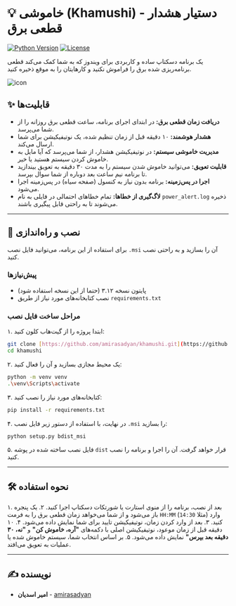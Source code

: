 # 💡 خاموشی (Khamushi) - دستیار هشدار قطعی برق

[![Python Version](https://img.shields.io/badge/Python-3.12-blue.svg)](https://www.python.org/)
[![License](https://img.shields.io/badge/License-MIT-green.svg)](https://opensource.org/licenses/MIT)

یک برنامه دسکتاپ ساده و کاربردی برای ویندوز که به شما کمک می‌کند قطعی برنامه‌ریزی شده برق را فراموش نکنید و کارهایتان را به موقع ذخیره کنید.

![icon](icon.ico)

## ✨ قابلیت‌ها

- **دریافت زمان قطعی برق:** در ابتدای اجرای برنامه، ساعت قطعی برق روزانه را از شما می‌پرسد.
- **هشدار هوشمند:** ۱۰ دقیقه قبل از زمان تنظیم شده، یک نوتیفیکیشن برای شما ارسال می‌کند.
- **مدیریت خاموشی سیستم:** در نوتیفیکیشن هشدار، از شما می‌پرسد که آیا مایل به خاموش کردن سیستم هستید یا خیر.
- **قابلیت تعویق:** می‌توانید خاموش شدن سیستم را به مدت ۳۰ دقیقه به تعویق بیندازید تا برنامه نیم ساعت بعد دوباره از شما سوال بپرسد.
- **اجرا در پس‌زمینه:** برنامه بدون نیاز به کنسول (صفحه سیاه) در پس‌زمینه اجرا می‌شود.
- **لاگ‌گیری از خطاها:** تمام خطاهای احتمالی در فایلی به نام `power_alert.log` ذخیره می‌شوند تا به راحتی قابل پیگیری باشند.

---

## 🚀 نصب و راه‌اندازی

برای استفاده از این برنامه، می‌توانید فایل نصب `.msi` آن را بسازید و به راحتی نصب کنید.

### پیش‌نیازها

- پایتون نسخه ۳.۱۲ (حتما از این نسخه استفاده شود)
- نصب کتابخانه‌های مورد نیاز از طریق `requirements.txt`

### مراحل ساخت فایل نصب

۱. ابتدا پروژه را از گیت‌هاب کلون کنید:

```bash
git clone [https://github.com/amirasadyan/khamushi.git](https://github.com/amirasadyan/khamushi.git)
cd khamushi
```

۲. یک محیط مجازی بسازید و آن را فعال کنید:

```bash
python -m venv venv
.\venv\Scripts\activate
```

۳. کتابخانه‌های مورد نیاز را نصب کنید:

```bash
pip install -r requirements.txt
```

۴. در نهایت، با استفاده از دستور زیر فایل نصب `.msi` را بسازید:

```bash
python setup.py bdist_msi
```

۵. فایل نصب ساخته شده در پوشه `dist` قرار خواهد گرفت. آن را اجرا و برنامه را نصب کنید.

---

## 🛠️ نحوه استفاده

۱. بعد از نصب، برنامه را از منوی استارت یا شورتکات دسکتاپ اجرا کنید.
۲. یک پنجره باز می‌شود و از شما می‌خواهد زمان قطعی برق را به فرمت `HH:MM` (مثلا `14:30`) وارد کنید.
۳. بعد از وارد کردن زمان، نوتیفیکیشن تایید برای شما نمایش داده می‌شود.
۴. ۱۰ دقیقه قبل از زمان موعود، نوتیفیکیشن اصلی با دکمه‌های **"آره، خاموش کن"** و **"نه، ۳۰ دقیقه بعد بپرس"** نمایش داده می‌شود.
۵. بر اساس انتخاب شما، سیستم خاموش شده یا عملیات به تعویق می‌افتد.

---

## ✍️ نویسنده

- **امیر اسدیان** - [amirasadyan](https://github.com/amirasadyan)
